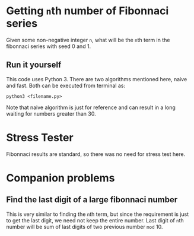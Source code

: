 # Getting `n`th number of Fibonnaci series
Given some non-negative integer `n`, what will be the `n`th term in the fibonnaci series with seed 0 and 1.

## Run it yourself
This code uses Python 3. There are two algorithms mentioned here, naive and fast. Both can be executed from terminal as:

`python3 <filename.py>`

Note that naive algorithm is just for reference and can result in a long waiting for numbers greater than 30.

# Stress Tester
Fibonnaci results are standard, so there was no need for stress test here.

# Companion problems

## Find the last digit of a large fibonnaci number
This is very similar to finding the `n`th term, but since the requirement is just to get the last digit, we need not keep the entire number. Last digit of `n`th number will be sum of last digits of two previous number `mod` 10.
